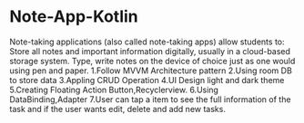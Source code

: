 # Note-App-Kotlin
Note-taking applications (also called note-taking apps) allow students to: Store all notes and important information digitally, usually in a cloud-based storage system. Type, write notes on the device of choice just as one would using pen and paper. 1.Follow MVVM Architecture pattern 2.Using room DB to store data 3.Appling CRUD Operation 4.UI Design light and dark theme 5.Creating Floating Action Button,Recyclerview. 6.Using DataBinding,Adapter 7.User can tap a item to see the full information of the task and if the user wants edit, delete and add new tasks.
